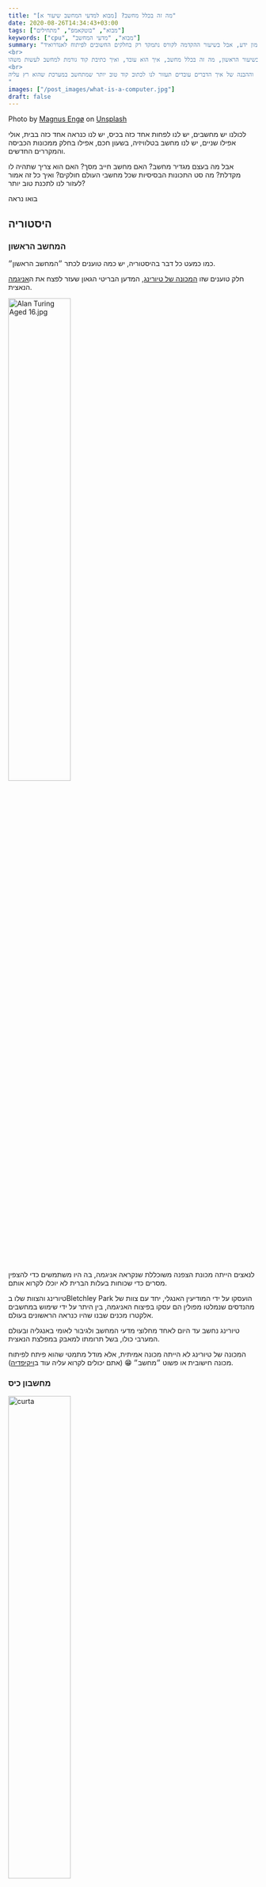 ```yaml
---
title: "מה זה בכלל מחשב? [מבוא למדעי המחשב שיעור א]"
date: 2020-08-26T14:34:43+03:00
tags: ["מבוא", "בוטקאמפ", "מתחילים"]
keywords: ["cpu", "מבוא", "מדעי המחשב"]
summary: "מדעי המחשב זה תחום עצום שכולל המון ידע, אבל בשיעור ההקדמה לקורס נתמקד רק בחלקים החשובים לפיתוח לאנדרואיד.
<br>
ובשיעור הראשון, מה זה בכלל מחשב, איך הוא עובד, ואיך כתיבת קוד גורמת למחשב לעשות משהו.
<br>
אז כולנו פחות או יותר יודעים מה זה מחשב, נכון? אבל איך הוא באמת עובד? ההבנה הזאת תעזור לנו מאוד להבין מה זה בכלל תכנות. וההבנה של איך הדברים עובדים תעזור לנו לכתוב קוד טוב יותר שמתחשב במערכת שהוא רץ עליה.
"
images: ["/post_images/what-is-a-computer.jpg"]
draft: false
---
```


<span>Photo by <a href="https://unsplash.com/@magnusengo?utm_source=unsplash&amp;utm_medium=referral&amp;utm_content=creditCopyText">Magnus Engø</a> on <a href="https://unsplash.com/s/photos/circuit?utm_source=unsplash&amp;utm_medium=referral&amp;utm_content=creditCopyText">Unsplash</a></span>

לכולנו יש מחשבים, יש לנו לפחות אחד כזה בכיס, יש לנו כנראה אחד כזה בבית, אולי אפילו שניים, יש לנו מחשב בטלוויזיה, בשעון חכם, אפילו בחלק ממכונות הכביסה והמקררים החדשים.

אבל מה בעצם מגדיר מחשב? האם מחשב חייב מסך? האם הוא צריך שתהיה לו מקדלת? מה סט התכונות הבסיסיות שכל מחשבי העולם חולקים? ואיך כל זה אמור לעזור לנו לתכנת טוב יותר?

בואו נראה

## היסטוריה

### המחשב הראשון
כמו כמעט כל דבר בהיסטוריה, יש כמה טוענים לכתר ״המחשב הראשון״.

חלק טוענים שזו [המכונה של טיורינג](https://www.imdb.com/title/tt2084970/), המדען הבריטי הגאון שעזר לפצח את ה[אניגמה](https://he.wikipedia.org/wiki/%D7%90%D7%A0%D7%99%D7%92%D7%9E%D7%94) הנאצית. 

<img width="50%" src="https://upload.wikimedia.org/wikipedia/commons/a/a1/Alan_Turing_Aged_16.jpg" alt="Alan Turing Aged 16.jpg"></a>

לנאצים הייתה מכונת הצפנה משוכללת שנקראה אניגמה, בה היו משתמשים כדי להצפין מסרים כדי שכוחות בעלות הברית לא יוכלו לקרוא אותם.

טיורינג והצוות שלו בBletchley Park הועסקו על ידי המודיעין האנגלי, יחד עם צוות של מהנדסים שנמלטו מפולין הם עסקו בפיצוח האניגמה, בין היתר על ידי שימוש במחשבים אלקטרו מכנים שבנו שהיו כנראה הראשונים בעולם.

טיורינג נחשב עד היום לאחד מחלוצי מדעי המחשב ולגיבור לאומי באנגליה ובעולם המערבי כולו, בשל תרומתו למאבק במפלצת הנאצית. 

המכונה של טיורינג לא הייתה מכונה אמיתית, אלא מודל מתמטי שהוא פיתח לפיתוח מכונה חישובית או פשוט ״מחשב״ 😁 (אתם יכולים לקרוא עליה עוד ב[ויקיפדיה](https://he.wikipedia.org/wiki/%D7%9E%D7%9B%D7%95%D7%A0%D7%AA_%D7%98%D7%99%D7%95%D7%A8%D7%99%D7%A0%D7%92)).

### מחשבון כיס
<img width="50%" src="https://www.yadvashem.org/yv/en/exhibitions/bearing-witness/images/curta-calculator/01.jpg" alt="curta"></img>

פחות או יותר באותו זמן עבד קורט הרצשטרק, יהודי וינאי ששהה באותו מן במחנה הריכוז בוכנוואלד על **מחשבון הכיס** הראשון בעולם.

קורט עבד במפעל לייצור מחשבונים בווינה, וחשב על פיתוח של מכונת חישוב שתהיה קלה להפעלה, זריזה וקטנה כדי שתהיה יותר נפוצה ושימושית. הוא הספיק להכין כמה אבטיפוסים לפני שהנאצים גררו אותו למחנה ריכוז.

אבל שם, במחנה הריכוז מפקד המחנה שמע שאחד האסירים שלו עובד על פרוייקט חדשני. המפקד חשב שהוא יוכל להעניק את המכונה החדשנית כמתנה לפיהרר, והירשה לקורט לעבוד עליה.

לאחר השחרור שלו מהמחנה קורט המשיך לעבוד על המכונה וקיבל מימון מנסיך ליכטנשטיין כדי להקים את המפעל בארצו.

עד כמה שהמכונה הזאת נראית מכנית ופשוטה, היא כוללת את אותם מאפייני יסוד שמגדירים מחשבים גם היום.

### המחשב האישי
<img src="https://upload.wikimedia.org/wikipedia/commons/0/01/Altair_8800_Computer.jpg" width="50%" alt="altair8800"></img>

עם השנים המצאות כמו הRAM, העכבר, המיקרו מעבד (CPU) והפלופי דיסק (כן, כן) קידמו את עולם המחשוב ברמות כאלה, שהמחשבים הפכו קטנים יותר ויותר ולא פחות חשוב - זולים יותר.

המחשב המודרני הראשון הAltair 8800 יצא לשוק בשנת 1975. הוא היה מבוסס על מעבד אינטל ונמכר ב400$ סך הכל!

הממציא שלו - חברת מיץ - חשב שיהיו כמה מאות הזמנות אבל הופתע לקבל אלפי הזמנות מכל רחבי אמריקה. זה היה המחשב האישי הראשון וגן עדן לחנוני מחשב של הזמן.

אחר האנשים שקרה את המודעה בעיתון היה **פול אלן** חבר מאוד טוב של אחד שאולי אתם מכירים **ביל גייטס**.
ביל ופול נדלקו בשניה שהם ראו את זה, האלטייר אולי לא ידע לעשות הרבה, אבל ביל ראה בו את הפוטנציאל.

הוא ופול כתוב מכתב לחברת מיץ ואמרו שהם כתבו תוכנה לאלטייר והם ישמחו להציג להם אותה. העניין הוא שהם עוד לא כתבו תוכנה, ולמען האמת הם אפילו לא קנו את האלטייר עדיין.

ביל קרא את המדריך של אינטל למעבד שלהם, וכתב תוכנה על כרטיסיית ניקוד. פול לקח את כרטיסיית הניקוד עם התוכנה של ביל ונסע למשרדי החברה כדי להציג להם את זה.

כנגד כל הסיכויים, התוכנה עבדה! והם היו מסוגלים לבצע חישובים בעזרת תוכנה על גבי האלטייר.

ביל עזב את האוניברסיטה, ושכר חדר במלון מול חברת מיץ. זה היה הרגע שבו Microsoft נולדה.

ב[יוטיוב](https://www.youtube.com/watch?v=pqAg0GJLPGk) יש סרטון שבו ביל גייטס מספר על הרגע הזה.

באזור אחר באמריקה, בחור אחד בשם **סטיב ווזניאק** השתתף במפגש של The homebrew Club. כמה חבר׳ה גיקים שהתלהבו ממחשבים.

ווזניאק ראה שם לראשונה את האלטייר והעיצוב האלגנטי הדהים אותו. ווז הוא בחור חכם, מאוד חכם. וכבר שנים לפני זה חשב על בניית מחשב אישי, אבל הייתה לו בעיה בעיצוב, הוא לא הצליח לעשות אותו קטן מספיק, הוא נאלץ להוסיף יותר מדי דברים וזה שיגע אותו.

ובאותו מפגש כשהוא ראה איך האלטייר משתמש במיקרו מעבד של אינטל - נפל לו האסימון. מיקרו מעבדים, הוא אמר לעצמו, זה מה שחיפשתי כל השנים האלה.

הוא חזר הביתה והתחיל לבנות את המחשב החדש שלו. יכול להיות ששמעתם עליו, קוראים לו Apple I.

חבר של ווזניאק, בחור בשם **סטיב ג׳ובס** ראה פה את הפוטצניאל העסקי ושכנע את ווזניאק שהם יכולים למכור את זה. מה שהוביל להקמת Apple ולייצור של ה Apple ][ המחשב הביתי הראשון והנמכר ביותר.

מאז הכל התגלגל מהר, IBM שכרה את מייקרוסופט לבנות לה מערכת הפעלה למחשב הביתי הראשון שלה The IBM PC. המחשב הראשון שהריץ Pac-Man.

אפל הוציאה את המקינטוש, המחשב הראשון עם ממשק משתמש גרפי. כלומר כזה שאפשר להשתמש בו בעכבר וללחוץ על אייקונים, ולא רק לכתוב לתוכו בטקסט.

מיקרוסופט הוציאה את Windows 1.0 ממשק משתמש גרפי על גבי מערכת הDOS.

ומאז כמו שאומרים הכל היסטוריה. המחשבים האישיים הגיעו כמעט לכל בית והפכו למוצר צריכה כמעט בסיסי.

### מהפכת המידע
בתחילת שנות ה90 האינטרנט פרץ לחיינו. ומהפכת המידע התחילה.

מעכשיו, לא היינו מחוברים רק למחשב שלנו אלא לכל מחשב שבחר להיות מחובר לרשת האינטרנט.

בבת אחת יכולנו לגשת למידע שמרוחק מאיתנו מאות קילומטרים בלי לצאת מהבית!

קשה להגזים בהשפעה שהייתה לכניסת האינטרנט לחיינו. האינטרנט הוא מה שגרם לחברות ענק כמו אמזון, גוגל, פייסבוק ועוד להיכנס לחיינו.

האינטרנט הוא הסיבה שאתם קוראים את הבלוג הזה עכשיו. רק תחשבו איך הייתם ניגשים לאותו מידע בלי האינטרנט.
הייתם צריכים ללכת לחנות ספרים ולחפש ספר על פיתוח לאנדרואיד.

בהנחה והיה כזה, הייתם קונים אותו וחוזרים הביתה, רק כדי לשמוע מחבר שכבר יצאה גרסה חדשה לספר וחלק מהפרקים בספר שאצלכם כבר לא מעודכנים. בעצם אולי לא, כי קצב העדכונים לפני האינטרנט היה איטי הרבה יותר.

### הסמארטפון
ינואר 2007, סטיב ג׳ובס עולה על הבמה בApple World ונושא את אחד הנאומים שהעולם הולך לזכור עוד שנים קדימה.

אני מביא כאן את הכמה דקות הראשונות כציטוט:

> פעם בכמה זמן מוצר חדשני מגיע ומשנה הכל. צריך להיות לך מזל רב אם יש לך הזדמנות אחת כזאת בקריירה. 

> לאפל היה מזל גדול. הם הצליחו להציג כמה מוצרים כאלה לעולם.

> ב1984 הצגנו את המקינטוש. זה לא שינה רק את אפל, זה שינה את תעשיית המחשוב כולה.

> ב2001 הצגנו את האייפוד. זה לא שינה רק את הדרך שבה כולנו שומעים מוזיקה, זה שינה לחלוטין את תעשיית המוזיקה.

> והיום, אנחנו מציגים שלושה מוצרים חדשניים ברמה הזאת.

> הראשון: אייפוד עם מסך רחב ומקשי מגע

> השני: טלפון חדשני

> השלישי: מכשיר פורץ דרך לחיבור לאינטרנט

> אז שלושה דברים, אייפוד עם מסך רחב ומקשי מגע, טלפון חדשני ומכשיר פורץ דרך לחיבור לאינטרנט.

> אייפוד עם מסך רחב ומקשי מגע, טלפון חדשני ומכשיר פורץ דרך לחיבור לאינטרנט.

> אתם קולטים את זה?

> אלו לא שלושה מכשירים! זה מכשיר אחד!

> ואנחנו קוראים לו:

> האייפון.

סטיב ג׳ובס אוהב להיות דרמטי, ואני לא בטוח בכלל שהוא צודק לגבי האייפוד ותעשיית המוזיקה. אבל בכל מה שקשור להבטחה של האייפון הוא לא הגזים בכלל, האייפון שינה לחלוטין את תעשיית הטלפונים.

פתאום היה לנו מחשב קטן בכיס שהיה אפשר לעשות איתו הכל. לגלוש איתו באינטרנט, לכל אתר. לשוחח איתו בצ׳ט עם אנשים. ושנה אחר כך הוא הציג את הApple Store ואת האפליקציות, והוליד קטגוריה חדשה לחלוטין של תוכנה והזדמנות למליוני סטאראפים חדשים.

מהפכת האייפון הייתה לא קטנה ממהפכת המחשבים האישיים. יהיו שיטענו שהיא אפילו גדולה יותר.

### אנדרואיד
אבל אנחנו לא פה כדי להתלהב מהאייפון, נכון? אנחנו פה כדי לדבר על אנדרואיד.

אנדרואיד פותחה על ידי אנדי רובין, מהנדס בגוגל. לא כדי להתחרות באייפון שבכלל לא הוכרז אז. גוגל בכלל ניסתה להתחרות במייקרוסופט ובwindows mobile שלה.

האגדה מספרת שאנדי נסע ברכב וצפה בהכרזה של האייפון, ואמר: ״הולי שיט, אין סיכוי שאנחנו מוציאים את הטלפון ככה״ כשהוא מתכוון לסונר - המכשיר עליו גוגל עבדה באותו הזמן.

גוגל הייתה צריכה לעשות סוויץ׳ ולהתאים את האנדרואיד למסכי מגע, והיא עשתה את זה. הטלפון הראשון שהיא שיווקה הHTC Dream היה טלפון עם מסך מגע שגם הייתה לו מקלדת רגילה. כן, באותו זמן זה היה נראה הגיוני לכלול מקלדת.

למעשה, עד היום בקוד של אנדרואיד יש תמיכה במקלדות ובמסכי תפריט נסתרים 😯.

{{<subscribe text="אלן טיורינג לא היה מפספס את הפוסט הבא. גם לכם לא כדאי.">}}

## מה זה מחשב
טוב, אז נראה לי שעשינו סקירה די מקיפה, אבל מה זה בעצם מחשב? מה בכל הדברים שדיברנו עליהם למעלה גורם להם לקבל את ההגדרה ״מחשב״?

כל מכשיר שיש לו את ארבעת התכונות הבאות - מוגדר כמחשב.

* קלט (input)
* אחסון
* עיבוד
* פלט (output)

### קלט
קלט אומר שהמחשב מסוגל לקבל מסרים מבחוץ. למעשה כל אינטרקציה שלנו או של העולם עם המחשב, היא קלט.

למשל, מקלדת היא מכשיר קלט. המקלדת שולחת אותות למחשב שידע על איזה מקש לחצת.

כשאתם נוגעים במסך המגע של הטלפון שלכם אלפי סנסורים קטנים מזהים את החום של האצבע שלכם ושולחים למחשב אותות עם מיקום הנגיעה שלכם. זה נקרא קלט.

### אחסון
כדי שמחשב יוכל לבצע **סדרה** של פעולות, הוא צריך להיות מסוגל לשמור מידע. זה יכול להיות זיכרון קצר טווח, כמו cache במעבד, או זיכרון הRAM, וזה יכול להיות זיכרון ארוך טווח כמו הארד דיסק או SSD או דיסק או קי.

מחשב בלי אחסון לא יהיה מסוגל לבצע יותר מפעולה פשוטה אחת כל פעם.

קחו לדוגמה את מתג התאורה אצלכם בבית, יש לו ״קלט״ - זה המתג, ויש לו ״פלט״ זה האור שנדלק או נכבה.

אבל המתג שלכם לא מסוגל לבצע יתר מלכבות או להדליק, הוא לא יכול למשל גם להדליק את האור בסלון וגם לכבות את האור במטבח בפעולה אחת.
כדי לעשות יותר מפעולה אחת הוא צריך לזכור שהוא ביצע אחת כדי לעבור לבאה, כל עוד שאין לו את היכולת לזכור הוא יוכל לבצע רק פעולה אחת בכל פעם.

### עיבוד
הו, הגענו לחלק הכיפי. מחשב צריך כמובן לדעת לעבד.

איך בדיוק הוא עושה זאת? אז מחשבים מודרנים משתמשים במיקרו מעבדים. במיקרו מעבדים יש לנו מעגלים חשמליים קטנים מאוד שמסוגלים לבצע פעולה אחת - להעביר חשמל. כאשר עובר חשמל אנו מכנים זאת **1**, כאשר לא עובר חשמל אנו מכנים זאת **0**.

יש מגוון של מעגלים, סוג אחד של מעגל למשל תמיד משנה את האות. כך שאם הוא מקבל **1** הוא יהפוך אותו ל**0**. ואם הוא קיבל **0** הוא יהפוך אותו ל**1**. 

אנחנו קוראים לו **not**.

סוג מורכב יותר של מעגל מקבל שתי אותות, אם **שתיהן** 1, הוא יחזיר 1. אבל אם רק **אחת מהן** היא 0, אנחנו נקבל 0.

אנחנו קוראים לו **and**.

יש עוד סוגים, מורכבים יותר. אנחנו מרכיבים למשל שני מעגלים אחד על השני כדי לקבל תוצאות מורכבות יותר.

למשל, סוג מסוים שנקרא **adder** יודע לחבר יחד שתי מספרים.

אז אם למשל הוא קיבל 0 ו 0, הוא יחזיר 00.

אם הוא קיבל 0 ו1 הוא יחזיר 01.

ואם הוא קיבל 1 ו 1 הוא יחזיר 02. אה, לא. בבינארית אין 2. אמרנו שמעגלים חשמליים יכולים להחזיר או 0 או 1.

אז מה הוא יחזיר?

הוא יחזיר 10, שבבינארית זה אומר 2.

אבל אנחנו לא לומדים עכשיו בינארית, זה רק כדי שתבינו איך זה עובד.

במיקרו מעבד [החדש של סנאפדרגון](https://m.dailyhunt.in/news/bangladesh/english/gear-epaper-gear/qualcomm+snapdragon+8180+7nm+soc+sdm1000+with+8+5+billion+transistors+to+challenge+apple+a12+bionic+chipset-newsid-97431923) לדוג׳ (הדור הבא של המעבדים לניידים) יהיו בערך 8.5 מיליארד מעגלים כאלה.

רק שתבינו כמה כוח עיבוד דורש הpubg שלכם. (בצחוק כמובן, מעבדים היום הרבה יותר חזקים ממה שמשחק כזה או אחר צריך)

#### תקיעות בזיכרון

אז אם מעבדים הם באמת כל כך חזקים, למה אנחנו עדיין חווים תקיעות בטלפונים שלנו?

הסיבה היא בדרך כלל הזיכרון. מעבדים צריכים זיכרון בשביל לבצע עיבוד. ממש כמו שאתם כותבים סכומי ביניים כשאתם פותרים תרגיל חשבוני.

אם מעבדים היו צריכים כל הזמן לבצע חישובים מורכבים מחדש, היינו בבעיה קשה. אז הם משתמשים במה שנקרא זיכרון RAM כדי לשמור כל מיני דברים שהם יצטרכו אחר כך.

לא רק המעבדים משתמשים בזיכרון (ולמעבדים יש עוד אפשרויות חוץ מהRAM), אלא גם מערכת ההפעלה וכמובן התוכנות שרצות עליה.

אם אתם על ווינדוס, תלחצו עכשיו על כפתור Windows + R, בחלון שנפתח תכתבו `resmon`.

מה שאתם רואים עכשיו זה איזה אפליקציות משתמשות לכם בזיכרון וכמה כל אחת כזאת לוקחת.

כאשר הרבה אפליקציות רצות במקביל הן מתחילות להשתמש ביותר זיכרון, ומתישהוא אנחנו מגיעים למצב שבו הזיכרון כבר הגיע לקצה הקיבולת שלו. במצב כזה, המעבד לא יכול להמשיך לעשות את החישובים שלו, הגישה של האפליקציות לזיכרון נחסמת, ומערכת ההפעלה מנסה לנקות זיכרון שהיא חושבת שאתם כבר לא צריכים כדי לפנות מקום לחברים החדשים.

למשל, מערכת ההפעלה מזהה שקיבלתם שיחה נכנסת, המעבד מנסה לעבד את השיחה אבל הזיכרון מלא, מערכת ההפעלה תלך ותתחיל לנקות את הזיכרון שתפסה ווטסאפ כדי לאפשר לכם להמשיך את השיחה.

בדרך כלל, מערכת ההפעלה תזהה מראש שהזיכרון עומד להיגמר ותתחיל לנקות אותו לפני שאתם נתקעים, אבל אם הזיכרון אוזל במהירות היא לא תמיד תספיק. ואז, אתם תחוו תקיעות מעצבנות.

האם יש דרך להפוך את חיי המשתמשים שלנו לשמחים יותר? כן ודאי. זה נקרא ניהול זיכרון ונלמד על זה בקורס.

<img src="https://i.kym-cdn.com/photos/images/newsfeed/001/501/180/cff.jpg" alt="chrome eats memory" width="50%"></img>

### פלט
התכונה האחרונה שחייבת להיות למחשב הוא הפלט כמובן.

אחרי שהמחשב קיבל קלט מסוים, ועיבד אותו, אנחנו רוצים לקבל את התוצאה של העיבוד הזה. בשביל זה המחשב צריך **פלט** - לפלוט החוצה את התוצאה.

הפלט הנפוץ ביותר הוא כמובן המסך, מאות מיליוני כדורי לד שנדלקים בצבע מסוים לפי הוראות המעבד. אבל יש כמובן פלטים נוספים, למשל הספיקר, או הרטט של המכשיר, או הדפסה במדפסת.

## מה הלאה?
טוב, אז סקרנו קצת את ההיסטוריה של המחשוב, דיברנו על מה זה בכלל מחשב והסברנו על ארבעת התכונות הבסיסיות של כל מחשב (אפילו מחשבון כיס) ואפילו הסברנו ככה בקטנה איך עובדים המעבד והזיכרון.

בשיעור הבא נלמד קצת על שפות תכנות. איך הן עובדות והכל. ואיך כל הקסם הזה מיתרגם בסוף לרמת המעבד והזיכרון.

נשמע טוב? מעניין אתכם? הייתם רוצים להששתף בבוטקאמפ מיוחד שמלמד גם את זה וגם תכנות לאנדרואיד בלי לשלם בכניסה?

בואו ללמוד על ה[בוטקאמפ](https://androidoss.now.sh/bootcamp.html) המיוחד שלנו, ואשמח לפגוש אתכם לוובינר היכרות בקרוב!

ובינתיים כמו תמיד אני מחכה לתגובות שלכם!